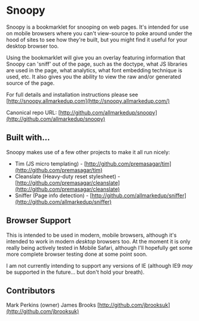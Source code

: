 Snoopy
=======

Snoopy is a bookmarklet for snooping on web pages. It's intended for use on mobile browsers where you can't view-source to poke around under the hood of sites to see how they're built, but you might find it useful for your desktop browser too.

Using the bookmarklet will give you an overlay featuring information that Snoopy can 'sniff' out of the page, such as the doctype, what JS libraries are used in the page, what analytics, what font embedding technique is used, etc. It also gives you the ability to view the raw and/or generated source of the page.

For full details and installation instructions please see [http://snoopy.allmarkedup.com](http://snoopy.allmarkedup.com/)

Canonical repo URL: [http://github.com/allmarkedup/snoopy](http://github.com/allmarkedup/snoopy)


Built with...
-------------

Snoopy makes use of a few other projects to make it all run nicely:

* Tim (JS micro templating) - [http://github.com/premasagar/tim](http://github.com/premasagar/tim)
* Cleanslate (Heavy-duty reset stylesheet) - [http://github.com/premasagar/cleanslate](http://github.com/premasagar/cleanslate)
* Sniffer (Page info detection) - [http://github.com/allmarkedup/sniffer](http://github.com/allmarkedup/sniffer)


Browser Support
---------------

This is intended to be used in modern, mobile browsers, although it's intended to work in modern *desktop* browsers too. At the moment it is only really being actively tested in Mobile Safari, although I'll hopefully get some more complete browser testing done at some point soon.

I am not currently intending to support any versions of IE (although IE9 *may* be supported in the future... but don't hold your breath).


Contributors
------------

Mark Perkins (owner)
James Brooks [http://github.com/jbrooksuk](http://github.com/jbrooksuk)